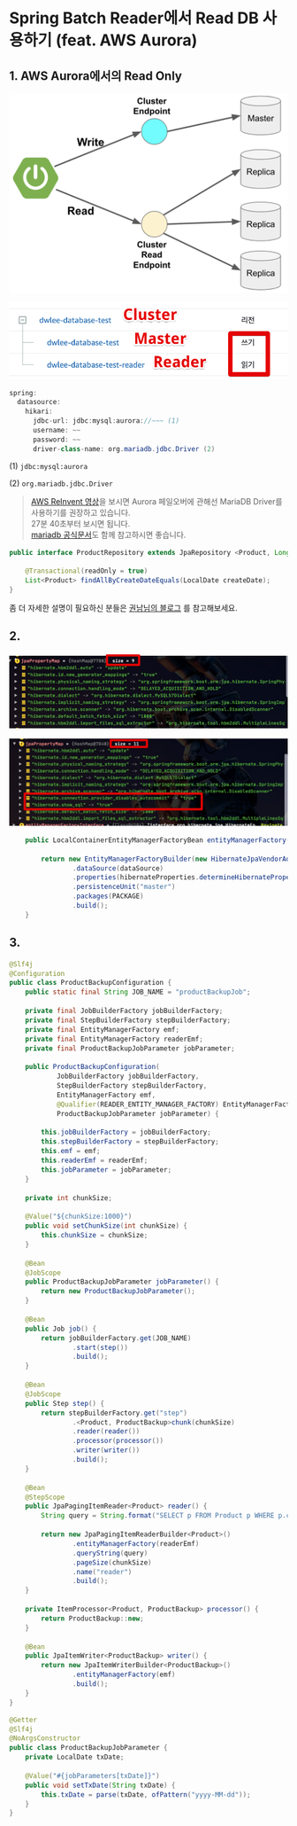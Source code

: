 # Spring Batch Reader에서 Read DB 사용하기 (feat. AWS Aurora)



## 1. AWS Aurora에서의 Read Only

![cluster](./images/cluster.png)


![rds](./images/rds.png)



```java
spring:
  datasource:
    hikari:
      jdbc-url: jdbc:mysql:aurora://~~~ (1)
      username: ~~
      password: ~~
      driver-class-name: org.mariadb.jdbc.Driver (2)
```

(1) ```jdbc:mysql:aurora```

(2) ```org.mariadb.jdbc.Driver```


> [AWS ReInvent 영상](https://www.youtube.com/watch?time_continue=1667&v=duf5uUsW3TM&feature=emb_logo)을 보시면 Aurora 페일오버에 관해선 MariaDB Driver를 사용하기를 권장하고 있습니다.  
> 27분 40초부터 보시면 됩니다.  
> [mariadb 공식문서](https://mariadb.com/kb/en/failover-and-high-availability-with-mariadb-connector-j/#aurora-failover-implementation)도 함께 참고하시면 좋습니다.

```java
public interface ProductRepository extends JpaRepository <Product, Long> {

    @Transactional(readOnly = true)
    List<Product> findAllByCreateDateEquals(LocalDate createDate);
}

```

좀 더 자세한 설명이 필요하신 분들은 [권남님의 블로그](http://egloos.zum.com/kwon37xi/v/5364167) 를 참고해보세요.

## 2. 

![properties1](./images/properties1.png)

![properties2](./images/properties2.png)

```java
    public LocalContainerEntityManagerFactoryBean entityManagerFactory(DataSource dataSource) {

        return new EntityManagerFactoryBuilder(new HibernateJpaVendorAdapter(), jpaProperties.getProperties(), null)
                .dataSource(dataSource)
                .properties(hibernateProperties.determineHibernateProperties(jpaProperties.getProperties(), new HibernateSettings()))
                .persistenceUnit("master")
                .packages(PACKAGE)
                .build();
    }
```


## 3. 

```java
@Slf4j
@Configuration
public class ProductBackupConfiguration {
    public static final String JOB_NAME = "productBackupJob";

    private final JobBuilderFactory jobBuilderFactory;
    private final StepBuilderFactory stepBuilderFactory;
    private final EntityManagerFactory emf;
    private final EntityManagerFactory readerEmf;
    private final ProductBackupJobParameter jobParameter;

    public ProductBackupConfiguration(
            JobBuilderFactory jobBuilderFactory,
            StepBuilderFactory stepBuilderFactory,
            EntityManagerFactory emf,
            @Qualifier(READER_ENTITY_MANAGER_FACTORY) EntityManagerFactory readerEmf,
            ProductBackupJobParameter jobParameter) {

        this.jobBuilderFactory = jobBuilderFactory;
        this.stepBuilderFactory = stepBuilderFactory;
        this.emf = emf;
        this.readerEmf = readerEmf;
        this.jobParameter = jobParameter;
    }

    private int chunkSize;

    @Value("${chunkSize:1000}")
    public void setChunkSize(int chunkSize) {
        this.chunkSize = chunkSize;
    }

    @Bean
    @JobScope
    public ProductBackupJobParameter jobParameter() {
        return new ProductBackupJobParameter();
    }

    @Bean
    public Job job() {
        return jobBuilderFactory.get(JOB_NAME)
                .start(step())
                .build();
    }

    @Bean
    @JobScope
    public Step step() {
        return stepBuilderFactory.get("step")
                .<Product, ProductBackup>chunk(chunkSize)
                .reader(reader())
                .processor(processor())
                .writer(writer())
                .build();
    }

    @Bean
    @StepScope
    public JpaPagingItemReader<Product> reader() {
        String query = String.format("SELECT p FROM Product p WHERE p.createDate ='%s'", jobParameter.getTxDate());

        return new JpaPagingItemReaderBuilder<Product>()
                .entityManagerFactory(readerEmf)
                .queryString(query)
                .pageSize(chunkSize)
                .name("reader")
                .build();
    }

    private ItemProcessor<Product, ProductBackup> processor() {
        return ProductBackup::new;
    }

    @Bean
    public JpaItemWriter<ProductBackup> writer() {
        return new JpaItemWriterBuilder<ProductBackup>()
                .entityManagerFactory(emf)
                .build();
    }
}
```

```java
@Getter
@Slf4j
@NoArgsConstructor
public class ProductBackupJobParameter {
    private LocalDate txDate;

    @Value("#{jobParameters[txDate]}")
    public void setTxDate(String txDate) {
        this.txDate = parse(txDate, ofPattern("yyyy-MM-dd"));
    }
}
```

